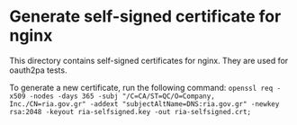 Generate self-signed certificate for nginx
=========================================
This directory contains self-signed certificates for nginx. They are used for oauth2pa tests.

To generate a new certificate, run the following command:
`openssl req -x509 -nodes -days 365 -subj "/C=CA/ST=QC/O=Company, Inc./CN=ria.gov.gr" -addext "subjectAltName=DNS:ria.gov.gr" -newkey rsa:2048 -keyout ria-selfsigned.key -out ria-selfsigned.crt;`
